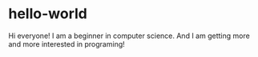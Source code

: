 # hello-world

Hi everyone!
I am a beginner in computer science.
And I am getting more and more interested in programing!
